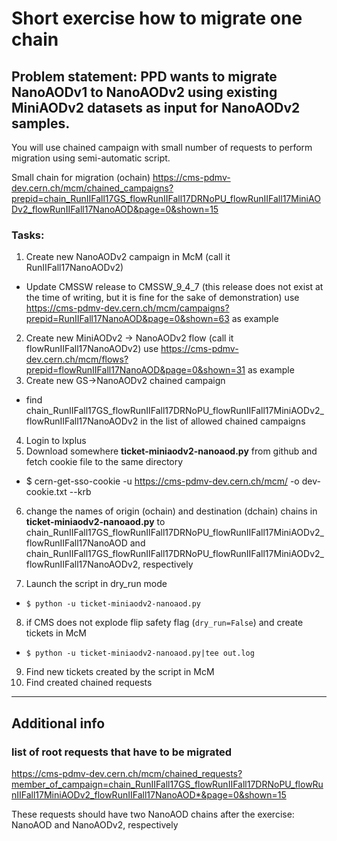 # Short exercise how to migrate one chain

## Problem statement: PPD wants to migrate NanoAODv1 to NanoAODv2 using existing MiniAODv2 datasets as input for NanoAODv2 samples.
You will use chained campaign with small number of requests to perform migration using semi-automatic script.

Small chain for migration (ochain)
https://cms-pdmv-dev.cern.ch/mcm/chained_campaigns?prepid=chain_RunIIFall17GS_flowRunIIFall17DRNoPU_flowRunIIFall17MiniAODv2_flowRunIIFall17NanoAOD&page=0&shown=15

### Tasks:

1. Create new NanoAODv2 campaign in McM (call it RunIIFall17NanoAODv2)
- Update CMSSW release to CMSSW_9_4_7 (this release does not exist at the time of writing, but it is fine for the sake of demonstration)
use https://cms-pdmv-dev.cern.ch/mcm/campaigns?prepid=RunIIFall17NanoAOD&page=0&shown=63 as example
2. Create new MiniAODv2 -> NanoAODv2 flow (call it flowRunIIFall17NanoAODv2)
use https://cms-pdmv-dev.cern.ch/mcm/flows?prepid=flowRunIIFall17NanoAOD&page=0&shown=31 as example
3. Create new GS->NanoAODv2 chained campaign 
 - find chain_RunIIFall17GS_flowRunIIFall17DRNoPU_flowRunIIFall17MiniAODv2_flowRunIIFall17NanoAODv2 in the list of allowed chained campaigns
4. Login to lxplus
5. Download somewhere **ticket-miniaodv2-nanoaod.py** from github and fetch cookie file to the same directory
 - $ cern-get-sso-cookie -u https://cms-pdmv-dev.cern.ch/mcm/ -o dev-cookie.txt --krb
6. change the names of origin (ochain) and destination (dchain) chains in **ticket-miniaodv2-nanoaod.py** to
 chain_RunIIFall17GS_flowRunIIFall17DRNoPU_flowRunIIFall17MiniAODv2_flowRunIIFall17NanoAOD
 and
 chain_RunIIFall17GS_flowRunIIFall17DRNoPU_flowRunIIFall17MiniAODv2_flowRunIIFall17NanoAODv2, respectively
 
7. Launch the script in dry_run mode
 - `$ python -u ticket-miniaodv2-nanoaod.py`
8. if CMS does not explode flip safety flag (`dry_run=False`) and create tickets in McM
 - `$ python -u ticket-miniaodv2-nanoaod.py|tee out.log`
9. Find new tickets created by the script in McM 
10. Find created chained requests

-----------------------------------

## Additional info

### list of root requests that have to be migrated
https://cms-pdmv-dev.cern.ch/mcm/chained_requests?member_of_campaign=chain_RunIIFall17GS_flowRunIIFall17DRNoPU_flowRunIIFall17MiniAODv2_flowRunIIFall17NanoAOD*&page=0&shown=15

These requests should have two NanoAOD chains after the exercise: NanoAOD and NanoAODv2, respectively
